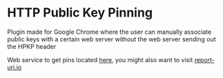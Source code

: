 # HTTP Public Key Pinning

Plugin made for Google Chrome where the user can manually associate public keys with a certain web server 
without the web server sending out the HPKP header

Web service to get pins located [here](https://github.com/redpois0n/hpkp-enforcer-web), you might also want to 
visit [report-uri.io](https://report-uri.io)

